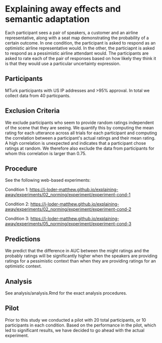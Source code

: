# Explaining away effects and semantic adaptation

Each participant sees a pair of speakers, a customer and an airline representative, along with a seat map demonstrating the probability of a certain outcome. In one condition, the participant is asked to respond as an optimistic airline representative would. In the other, the particiapnt is asked to respond as a pessimistic airline attendant would. The participants are asked to rate each of the pair of responses based on how likely they think it is that they would use a particular uncertainty expression.

## Participants

MTurk participants with US IP addresses and >95% approval. In total we collect data from 40 particpants.

## Exclusion Criteria

We exclude participants who seem to provide random ratings independent of the scene that they are seeing. We quantify this by computing the mean rating for each utterance across all trials for each participant and computing the correlation between a participant's actual ratings and their mean rating. A high correlation is unexpected and indicates that a participant chose ratings at random. We therefore also exclude the data from participants for whom this correlation is larger than 0.75.


## Procedure

See the following web-based experiments:

Condition 1:
https://i-loder-matthew.github.io/explaining-away/experiments/02_norming/experiment/experiment-cond-1

Condition 2:
https://i-loder-matthew.github.io/explaining-away/experiments/02_norming/experiment/experiment-cond-2

Condition 3:
https://i-loder-matthew.github.io/explaining-away/experiments/05_norming/experiment/experiment-cond-3

## Predictions

We predict that the difference in AUC between the might ratings and the probably ratings will be significantly higher when the speakers are providing ratings for a pessimistic context than when they are providing ratings for an optimistic context.  

## Analysis

See analysis/analysis.Rmd for the exact analysis procedures.

## Pilot

Prior to this study we conducted a pilot with 20 total participants, or 10 participants in each condition. Based on the performance in the pilot, which led to significant results, we have decided to go ahead with the actual experiment.
